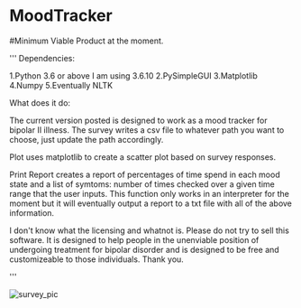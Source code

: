 # MoodTracker
#Minimum Viable Product at the moment.

'''
Dependencies:

 1.Python 3.6 or above I am using 3.6.10
 2.PySimpleGUI
 3.Matplotlib
 4.Numpy
 5.Eventually NLTK
 
 What does it do:
 
 The current version posted is designed to work as a mood tracker for bipolar II illness. The survey writes a csv file to whatever path
 you want to choose, just update the path accordingly. 
 
 Plot uses matplotlib to create a scatter plot based on survey responses.
 
 Print Report creates a report of percentages of time spend in each mood state and a list of symtoms: number of times checked over a given
 time range that the user inputs. This function only works in an interpreter for the moment but it will eventually output a report to a
 txt file with all of the above information.
 
 I don't know what the licensing and whatnot is. Please do not try to sell this software. It is designed to help people in the unenviable
 position of undergoing treatment for bipolar disorder and is designed to be free and customizeable to those individuals. Thank you.
 
'''

![survey_pic](https://user-images.githubusercontent.com/61987008/76245761-d58de100-6212-11ea-9282-bad42f436469.png)
